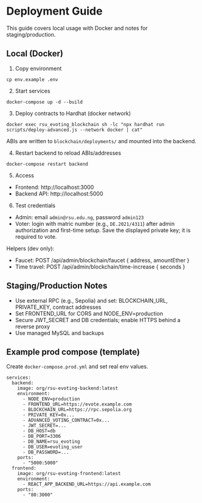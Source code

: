 # Deployment Guide

This guide covers local usage with Docker and notes for staging/production.

## Local (Docker)

1) Copy environment
```
cp env.example .env
```

2) Start services
```
docker-compose up -d --build
```

3) Deploy contracts to Hardhat (docker network)
```
docker exec rsu_evoting_blockchain sh -lc "npx hardhat run scripts/deploy-advanced.js --network docker | cat"
```
ABIs are written to `blockchain/deployments/` and mounted into the backend.

4) Restart backend to reload ABIs/addresses
```
docker-compose restart backend
```

5) Access
- Frontend: http://localhost:3000
- Backend API: http://localhost:5000

6) Test credentials
- Admin: email `admin@rsu.edu.ng`, password `admin123`
- Voter: login with matric number (e.g., `DE.2021/4311`) after admin authorization and first-time setup. Save the displayed private key; it is required to vote.

Helpers (dev only):
- Faucet: POST /api/admin/blockchain/faucet { address, amountEther }
- Time travel: POST /api/admin/blockchain/time-increase { seconds }

## Staging/Production Notes
- Use external RPC (e.g., Sepolia) and set: BLOCKCHAIN_URL, PRIVATE_KEY, contract addresses
- Set FRONTEND_URL for CORS and NODE_ENV=production
- Secure JWT_SECRET and DB credentials; enable HTTPS behind a reverse proxy
- Use managed MySQL and backups

## Example prod compose (template)
Create `docker-compose.prod.yml` and set real env values.
```
services:
  backend:
    image: org/rsu-evoting-backend:latest
    environment:
      - NODE_ENV=production
      - FRONTEND_URL=https://evote.example.com
      - BLOCKCHAIN_URL=https://rpc.sepolia.org
      - PRIVATE_KEY=0x...
      - ADVANCED_VOTING_CONTRACT=0x...
      - JWT_SECRET=...
      - DB_HOST=db
      - DB_PORT=3306
      - DB_NAME=rsu_evoting
      - DB_USER=evoting_user
      - DB_PASSWORD=...
    ports:
      - "5000:5000"
  frontend:
    image: org/rsu-evoting-frontend:latest
    environment:
      - REACT_APP_BACKEND_URL=https://api.example.com
    ports:
      - "80:3000"
```
